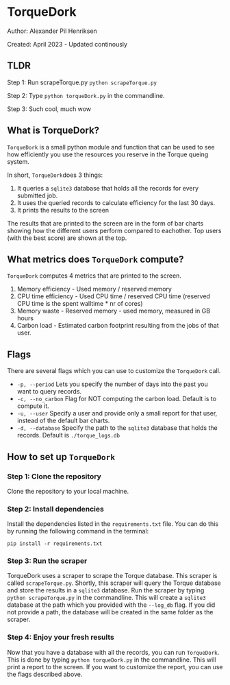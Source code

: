  # TorqueDork

Author: Alexander Pil Henriksen

Created: April 2023 - Updated continously

## TLDR

Step 1: Run scrapeTorque.py `python scrapeTorque.py`

Step 2: Type `python torqueDork.py` in the commandline. 

Step 3: Such cool, much wow

## What is TorqueDork?

`TorqueDork` is a small python module and function that can be used to see how efficiently you use the resources you reserve in the Torque queing system. 

In short, `TorqueDork`does 3 things:
1. It queries a `sqlite3` database that holds all the records for every submitted job.
2. It uses the queried records to calculate efficiency for the last 30 days.
3. It prints the results to the screen

The results that are printed to the screen are in the form of bar charts showing how the different users perform compared to eachother. Top users (with the best score) are shown at the top.

## What metrics does `TorqueDork` compute?

`TorqueDork` computes 4 metrics that are printed to the screen.

1. Memory efficiency - Used memory / reserved memory
2. CPU time efficiency - Used CPU time / reserved CPU time  (reserved CPU time is the spent walltime * nr of cores)
3. Memory waste - Reserved memory - used memory, measured in GB hours
4. Carbon load - Estimated carbon footprint resulting from the jobs of that user.

## Flags

There are several flags which you can use to customize the `TorqueDork` call.
- `-p, --period`        Lets you specify the number of days into the past you want to query records.
- `-c, --no_carbon`     Flag for NOT computing the carbon load. Default is to compute it.
- `-u, --user`          Specify a user and provide only a small report for that user, instead of the default bar charts.
- `-d, --database`      Specify the path to the `sqlite3` database that holds the records. Default is `./torque_logs.db`

## How to set up `TorqueDork`

### Step 1: Clone the repository

Clone the repository to your local machine.

### Step 2: Install dependencies

Install the dependencies listed in the `requirements.txt` file. You can do this by running the following command in the terminal:

`pip install -r requirements.txt`

### Step 3: Run the scraper

TorqueDork uses a scraper to scrape the Torque database. This scraper is called `scrapeTorque.py`. Shortly, this scraper will query the Torque database and store the results in a `sqlite3` database.
Run the scraper by typing `python scrapeTorque.py` in the commandline. This will create a `sqlite3` database at the path which you provided with the `--log_db` flag. If you did not provide a path, the database will be created in the same folder as the scraper.

### Step 4: Enjoy your fresh results

Now that you have a database with all the records, you can run `TorqueDork`. This is done by typing `python torqueDork.py` in the commandline. This will print a report to the screen. If you want to customize the report, you can use the flags described above.